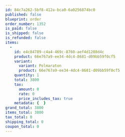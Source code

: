 ```yaml
---
id: 84c7a262-5bf8-412a-bca0-6a0256874bc0
published: false
blueprint: order
order_number: 1352
is_paid: false
is_shipped: false
is_refunded: false
items:
  -
    id: e4c84789-c4a4-469c-8760-aef4d1208d4c
    product: 66e767a9-ee34-4dc4-8681-d09bb59f0cf5
    variant:
      variant: Polmaraton
      product: 66e767a9-ee34-4dc4-8681-d09bb59f0cf5
    quantity: 1
    total: 3800
    tax:
      amount: 0
      rate: 0
      price_includes_tax: true
    metadata: {  }
grand_total: 3800
items_total: 3800
tax_total: 0
shipping_total: 0
coupon_total: 0
---
```

